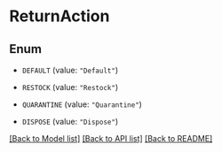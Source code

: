 # ReturnAction

## Enum


* `DEFAULT` (value: `"Default"`)

* `RESTOCK` (value: `"Restock"`)

* `QUARANTINE` (value: `"Quarantine"`)

* `DISPOSE` (value: `"Dispose"`)


[[Back to Model list]](../README.md#documentation-for-models) [[Back to API list]](../README.md#documentation-for-api-endpoints) [[Back to README]](../README.md)


